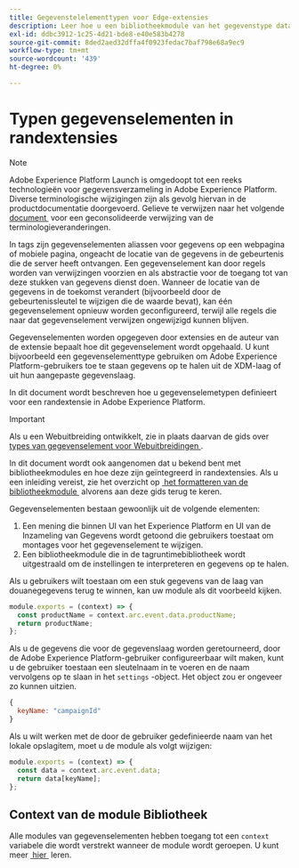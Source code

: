 ```yaml
---
title: Gegevenstelelementtypen voor Edge-extensies
description: Leer hoe u een bibliotheekmodule van het gegevenstype data-element definieert voor een tagextensie in een randeigenschap.
exl-id: ddbc3912-1c25-4d21-bde8-e40e583b4278
source-git-commit: 8ded2aed32dffa4f0923fedac7baf798e68a9ec9
workflow-type: tm+mt
source-wordcount: '439'
ht-degree: 0%

---
```


# Typen gegevenselementen in randextensies

>[!NOTE]
>
>Adobe Experience Platform Launch is omgedoopt tot een reeks technologieën voor gegevensverzameling in Adobe Experience Platform. Diverse terminologische wijzigingen zijn als gevolg hiervan in de productdocumentatie doorgevoerd. Gelieve te verwijzen naar het volgende [&#x200B; document &#x200B;](../../term-updates.md) voor een geconsolideerde verwijzing van de terminologieveranderingen.

In tags zijn gegevenselementen aliassen voor gegevens op een webpagina of mobiele pagina, ongeacht de locatie van de gegevens in de gebeurtenis die de server heeft ontvangen. Een gegevenselement kan door regels worden van verwijzingen voorzien en als abstractie voor de toegang tot van deze stukken van gegevens dienst doen. Wanneer de locatie van de gegevens in de toekomst verandert (bijvoorbeeld door de gebeurtenissleutel te wijzigen die de waarde bevat), kan één gegevenselement opnieuw worden geconfigureerd, terwijl alle regels die naar dat gegevenselement verwijzen ongewijzigd kunnen blijven.

Gegevenselementen worden opgegeven door extensies en de auteur van de extensie bepaalt hoe dit gegevenselement wordt opgehaald. U kunt bijvoorbeeld een gegevenselementtype gebruiken om Adobe Experience Platform-gebruikers toe te staan gegevens op te halen uit de XDM-laag of uit hun aangepaste gegevenslaag.

In dit document wordt beschreven hoe u gegevenselemetypen definieert voor een randextensie in Adobe Experience Platform.

>[!IMPORTANT]
>
>Als u een Webuitbreiding ontwikkelt, zie in plaats daarvan de gids over [&#x200B; types van gegevenselement voor Webuitbreidingen &#x200B;](../web/data-element-types.md).
>
>In dit document wordt ook aangenomen dat u bekend bent met bibliotheekmodules en hoe deze zijn geïntegreerd in randextensies. Als u een inleiding vereist, zie het overzicht op [&#x200B; het formatteren van de bibliotheekmodule &#x200B;](./format.md) alvorens aan deze gids terug te keren.

Gegevenselementen bestaan gewoonlijk uit de volgende elementen:

1. Een mening die binnen UI van het Experience Platform en UI van de Inzameling van Gegevens wordt getoond die gebruikers toestaat om montages voor het gegevenselement te wijzigen.
2. Een bibliotheekmodule die in de tagruntimebibliotheek wordt uitgestraald om de instellingen te interpreteren en gegevens op te halen.

Als u gebruikers wilt toestaan om een stuk gegevens van de laag van douanegegevens terug te winnen, kan uw module als dit voorbeeld kijken.

```js
module.exports = (context) => {
  const productName = context.arc.event.data.productName;
  return productName;
};
```

Als u de gegevens die voor de gegevenslaag worden geretourneerd, door de Adobe Experience Platform-gebruiker configureerbaar wilt maken, kunt u de gebruiker toestaan een sleutelnaam in te voeren en de naam vervolgens op te slaan in het `settings` -object. Het object zou er ongeveer zo kunnen uitzien.

```js
{
  keyName: "campaignId"
}
```

Als u wilt werken met de door de gebruiker gedefinieerde naam van het lokale opslagitem, moet u de module als volgt wijzigen:

```js
module.exports = (context) => {
  const data = context.arc.event.data;
  return data[keyName];
};
```

## Context van de module Bibliotheek

Alle modules van gegevenselementen hebben toegang tot een `context` variabele die wordt verstrekt wanneer de module wordt geroepen. U kunt meer [&#x200B; hier &#x200B;](./context.md) leren.
